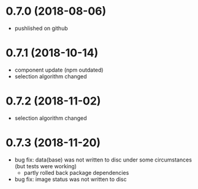# 0.7.0 (2018-08-06)
- pushlished on github

# 0.7.1 (2018-10-14)
- component update (npm outdated)
- selection algorithm changed

# 0.7.2 (2018-11-02)
- selection algorithm changed

# 0.7.3 (2018-11-20)
- bug fix: data(base) was not written to disc under some circumstances (but tests were working)
	- partly rolled back package dependencies
- bug fix: image status was not written to disc
